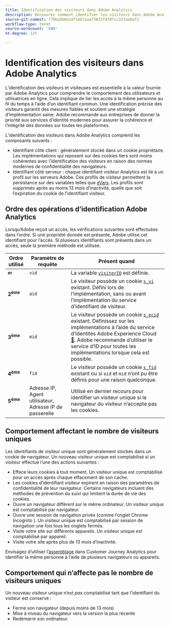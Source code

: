 ```yaml
---
title: Identification des visiteurs dans Adobe Analytics
description: Découvrez comment identifier les visiteurs dans Adobe Analytics à l’aide des bonnes pratiques les plus récentes.
source-git-commit: 779ba5b0a1d71467aaaf3872fd707cc323ae8af2
workflow-type: tm+mt
source-wordcount: '509'
ht-degree: 12%

---
```


# Identification des visiteurs dans Adobe Analytics

L’identification des visiteurs et visiteuses est essentielle à la valeur fournie par Adobe Analytics pour comprendre le comportement des utilisateurs et utilisatrices en ligne. Cela implique de lier les accès à la même personne au fil du temps à l’aide d’un identifiant commun. Une identification précise des visiteurs garantit des mesures fiables et soutient une stratégie d’implémentation saine. Adobe recommande aux entreprises de donner la priorité aux services d’identité modernes pour assurer la cohérence et l’intégrité des données sur toutes les plateformes.

L’identification des visiteurs dans Adobe Analytics comprend les composants suivants :

* Identifiant côté client : généralement stocké dans un cookie propriétaire. Les implémentations qui reposent sur des cookies tiers sont moins cohérentes avec l’identification des visiteurs en raison des normes modernes de confidentialité des navigateurs.
* Identifiant côté serveur : chaque identifiant visiteur Analytics est lié à un profil sur les serveurs Adobe. Ces profils de visiteur permettent la persistance sur des variables telles que [eVars](/help/components/dimensions/evar.md). Les profils sont supprimés après au moins 13 mois d’inactivité, quelle que soit l’expiration du cookie de l’identifiant visiteur.

## Ordre des opérations d’identification Adobe Analytics

Lorsqu’Adobe reçoit un accès, les vérifications suivantes sont effectuées dans l’ordre. Si une propriété donnée est présente, Adobe utilise cet identifiant pour l’accès. Si plusieurs identifiants sont présents dans un accès, seule la première méthode est utilisée.

| Ordre utilisé | Paramètre de requête | Présent quand |
|---|---|---|
| **<sup>er</sup>** | `vid` | La variable [`visitorID`](/help/implement/vars/config-vars/visitorid.md) est définie. |
| **2<sup>ème</sup>** | `aid` | Le visiteur possède un cookie [`s_vi`](https://experienceleague.adobe.com/fr/docs/core-services/interface/data-collection/cookies/analytics) existant. Défini lors de l’implémentation, sans ou avant l’implémentation du service d’identifiant de visiteur. |
| **3<sup>ème</sup>** | `mid` | Le visiteur possède un cookie [`s_ecid`](https://experienceleague.adobe.com/fr/docs/core-services/interface/data-collection/cookies/analytics) existant. Définissez sur les implémentations à l’aide du service d’identités Adobe Experience Cloud [&#128279;](https://experienceleague.adobe.com/docs/id-service/using/home.html?lang=fr). Adobe recommande d’utiliser le service d’ID pour toutes les implémentations lorsque cela est possible. |
| **4<sup>ème</sup>** | `fid` | Le visiteur possède un cookie [`s_fid`](https://experienceleague.adobe.com/fr/docs/core-services/interface/data-collection/cookies/analytics) existant ou si `aid` et `mid` n’ont pu être définis pour une raison quelconque. |
| **5<sup>ème</sup>** | Adresse IP, Agent utilisateur, Adresse IP de passerelle | Utilisé en dernier recours pour identifier un visiteur unique si le navigateur du visiteur n’accepte pas les cookies. |

## Comportement affectant le nombre de visiteurs uniques

Les identifiants de visiteur unique sont généralement stockés dans un cookie de navigateur. Un nouveau visiteur unique est comptabilisé si un visiteur effectue l’une des actions suivantes :

* Efface leurs cookies à tout moment. Un visiteur unique est comptabilisé pour un accès après chaque effacement de son cache.
* Les cookies d’identifiant visiteur expirent en raison des paramètres de confidentialité de leur navigateur. Certains navigateurs incluent des méthodes de prévention du suivi qui limitent la durée de vie des cookies.
* Ouvre un navigateur différent sur le même ordinateur. Un visiteur unique est comptabilisé par navigateur.
* Ouvre une session de navigation privée (comme l’onglet Chrome Incognito ). Un visiteur unique est comptabilisé par session de navigation une fois tous les onglets fermés.
* Visite votre site sur différents appareils. Un visiteur unique est comptabilisé par appareil.
* Visite votre site après plus de 13 mois d’inactivité.

Envisagez d’utiliser l’[assemblage](https://experienceleague.adobe.com/fr/docs/analytics-platform/using/stitching/overview) dans Customer Journey Analytics pour identifier la même personne à l’aide de plusieurs navigateurs ou appareils.

## Comportement qui n’affecte pas le nombre de visiteurs uniques

Un nouveau visiteur unique n’est *pas* comptabilisé tant que l’identifiant du visiteur est conservé :

* Ferme son navigateur (depuis moins de 13 mois)
* Mise à niveau du navigateur vers la version la plus récente
* Redémarre son ordinateur.
